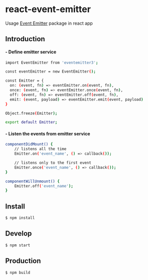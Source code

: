 # react-event-emitter
Usage [Event Emitter](https://www.npmjs.com/package/eventemitter3) package in react app

## Introduction

#### - Define emitter service
```sh
import EventEmitter from 'eventemitter3';

const eventEmitter = new EventEmitter();

const Emitter = {
  on: (event, fn) => eventEmitter.on(event, fn),
  once: (event, fn) => eventEmitter.once(event, fn),
  off: (event, fn) => eventEmitter.off(event, fn),
  emit: (event, payload) => eventEmitter.emit(event, payload)
}

Object.freeze(Emitter);

export default Emitter;
```

#### - Listen the events from emitter service
```sh
componentDidMount() {
    // listens all the time
    Emitter.on('event_name', () => callback());

    // listens only to the first event
    Emitter.once('event_name', () => callback());
}

componentWillUnmount() {
    Emitter.off('event_name');
}
```

## Install
```sh
$ npm install
```

## Develop
```sh
$ npm start
```

## Production
```sh
$ npm build
